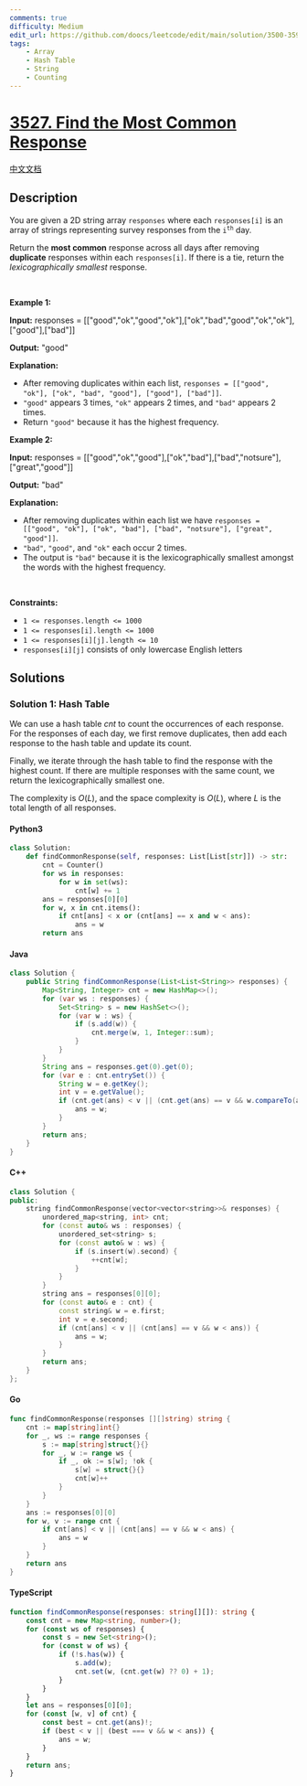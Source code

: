 ```yaml
---
comments: true
difficulty: Medium
edit_url: https://github.com/doocs/leetcode/edit/main/solution/3500-3599/3527.Find%20the%20Most%20Common%20Response/README_EN.md
tags:
    - Array
    - Hash Table
    - String
    - Counting
---
```


<!-- problem:start -->

# [3527. Find the Most Common Response](https://leetcode.com/problems/find-the-most-common-response)

[中文文档](/solution/3500-3599/3527.Find%20the%20Most%20Common%20Response/README.md)

## Description

<!-- description:start -->

<p>You are given a 2D string array <code>responses</code> where each <code>responses[i]</code> is an array of strings representing survey responses from the <code>i<sup>th</sup></code> day.</p>

<p>Return the <strong>most common</strong> response across all days after removing <strong>duplicate</strong> responses within each <code>responses[i]</code>. If there is a tie, return the <em><span data-keyword="lexicographically-smaller-string">lexicographically smallest</span></em> response.</p>

<p>&nbsp;</p>
<p><strong class="example">Example 1:</strong></p>

<div class="example-block">
<p><strong>Input:</strong> <span class="example-io">responses = [[&quot;good&quot;,&quot;ok&quot;,&quot;good&quot;,&quot;ok&quot;],[&quot;ok&quot;,&quot;bad&quot;,&quot;good&quot;,&quot;ok&quot;,&quot;ok&quot;],[&quot;good&quot;],[&quot;bad&quot;]]</span></p>

<p><strong>Output:</strong> <span class="example-io">&quot;good&quot;</span></p>

<p><strong>Explanation:</strong></p>

<ul>
	<li>After removing duplicates within each list, <code>responses = [[&quot;good&quot;, &quot;ok&quot;], [&quot;ok&quot;, &quot;bad&quot;, &quot;good&quot;], [&quot;good&quot;], [&quot;bad&quot;]]</code>.</li>
	<li><code>&quot;good&quot;</code> appears 3 times, <code>&quot;ok&quot;</code> appears 2 times, and <code>&quot;bad&quot;</code> appears 2 times.</li>
	<li>Return <code>&quot;good&quot;</code> because it has the highest frequency.</li>
</ul>
</div>

<p><strong class="example">Example 2:</strong></p>

<div class="example-block">
<p><strong>Input:</strong> <span class="example-io">responses = [[&quot;good&quot;,&quot;ok&quot;,&quot;good&quot;],[&quot;ok&quot;,&quot;bad&quot;],[&quot;bad&quot;,&quot;notsure&quot;],[&quot;great&quot;,&quot;good&quot;]]</span></p>

<p><strong>Output:</strong> <span class="example-io">&quot;bad&quot;</span></p>

<p><strong>Explanation:</strong></p>

<ul>
	<li>After removing duplicates within each list we have <code>responses = [[&quot;good&quot;, &quot;ok&quot;], [&quot;ok&quot;, &quot;bad&quot;], [&quot;bad&quot;, &quot;notsure&quot;], [&quot;great&quot;, &quot;good&quot;]]</code>.</li>
	<li><code>&quot;bad&quot;</code>, <code>&quot;good&quot;</code>, and <code>&quot;ok&quot;</code> each occur 2 times.</li>
	<li>The output is <code>&quot;bad&quot;</code> because it is the lexicographically smallest amongst the words with the highest frequency.</li>
</ul>
</div>

<p>&nbsp;</p>
<p><strong>Constraints:</strong></p>

<ul>
	<li><code>1 &lt;= responses.length &lt;= 1000</code></li>
	<li><code>1 &lt;= responses[i].length &lt;= 1000</code></li>
	<li><code>1 &lt;= responses[i][j].length &lt;= 10</code></li>
	<li><code>responses[i][j]</code> consists of only lowercase English letters</li>
</ul>

<!-- description:end -->

## Solutions

<!-- solution:start -->

### Solution 1: Hash Table

We can use a hash table $\textit{cnt}$ to count the occurrences of each response. For the responses of each day, we first remove duplicates, then add each response to the hash table and update its count.

Finally, we iterate through the hash table to find the response with the highest count. If there are multiple responses with the same count, we return the lexicographically smallest one.

The complexity is $O(L)$, and the space complexity is $O(L)$, where $L$ is the total length of all responses.

<!-- tabs:start -->

#### Python3

```python
class Solution:
    def findCommonResponse(self, responses: List[List[str]]) -> str:
        cnt = Counter()
        for ws in responses:
            for w in set(ws):
                cnt[w] += 1
        ans = responses[0][0]
        for w, x in cnt.items():
            if cnt[ans] < x or (cnt[ans] == x and w < ans):
                ans = w
        return ans
```

#### Java

```java
class Solution {
    public String findCommonResponse(List<List<String>> responses) {
        Map<String, Integer> cnt = new HashMap<>();
        for (var ws : responses) {
            Set<String> s = new HashSet<>();
            for (var w : ws) {
                if (s.add(w)) {
                    cnt.merge(w, 1, Integer::sum);
                }
            }
        }
        String ans = responses.get(0).get(0);
        for (var e : cnt.entrySet()) {
            String w = e.getKey();
            int v = e.getValue();
            if (cnt.get(ans) < v || (cnt.get(ans) == v && w.compareTo(ans) < 0)) {
                ans = w;
            }
        }
        return ans;
    }
}
```

#### C++

```cpp
class Solution {
public:
    string findCommonResponse(vector<vector<string>>& responses) {
        unordered_map<string, int> cnt;
        for (const auto& ws : responses) {
            unordered_set<string> s;
            for (const auto& w : ws) {
                if (s.insert(w).second) {
                    ++cnt[w];
                }
            }
        }
        string ans = responses[0][0];
        for (const auto& e : cnt) {
            const string& w = e.first;
            int v = e.second;
            if (cnt[ans] < v || (cnt[ans] == v && w < ans)) {
                ans = w;
            }
        }
        return ans;
    }
};
```

#### Go

```go
func findCommonResponse(responses [][]string) string {
	cnt := map[string]int{}
	for _, ws := range responses {
		s := map[string]struct{}{}
		for _, w := range ws {
			if _, ok := s[w]; !ok {
				s[w] = struct{}{}
				cnt[w]++
			}
		}
	}
	ans := responses[0][0]
	for w, v := range cnt {
		if cnt[ans] < v || (cnt[ans] == v && w < ans) {
			ans = w
		}
	}
	return ans
}
```

#### TypeScript

```ts
function findCommonResponse(responses: string[][]): string {
    const cnt = new Map<string, number>();
    for (const ws of responses) {
        const s = new Set<string>();
        for (const w of ws) {
            if (!s.has(w)) {
                s.add(w);
                cnt.set(w, (cnt.get(w) ?? 0) + 1);
            }
        }
    }
    let ans = responses[0][0];
    for (const [w, v] of cnt) {
        const best = cnt.get(ans)!;
        if (best < v || (best === v && w < ans)) {
            ans = w;
        }
    }
    return ans;
}
```

<!-- tabs:end -->

<!-- solution:end -->

<!-- problem:end -->
